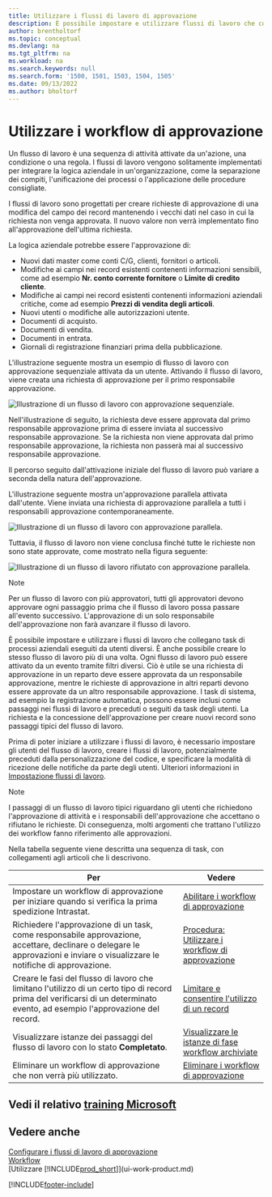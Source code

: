 ```yaml
---
title: Utilizzare i flussi di lavoro di approvazione
description: È possibile impostare e utilizzare flussi di lavoro che collegano le attività dei processi aziendali come la pubblicazione automatica o la richiesta e la concessione dell'approvazione per nuovi record.
author: brentholtorf
ms.topic: conceptual
ms.devlang: na
ms.tgt_pltfrm: na
ms.workload: na
ms.search.keywords: null
ms.search.form: '1500, 1501, 1503, 1504, 1505'
ms.date: 09/13/2022
ms.author: bholtorf
---
```

# Utilizzare i workflow di approvazione

Un flusso di lavoro è una sequenza di attività attivate da un'azione, una condizione o una regola. I flussi di lavoro vengono solitamente implementati per integrare la logica aziendale in un'organizzazione, come la separazione dei compiti, l'unificazione dei processi o l'applicazione delle procedure consigliate.

I flussi di lavoro sono progettati per creare richieste di approvazione di una modifica del campo dei record mantenendo i vecchi dati nel caso in cui la richiesta non venga approvata. Il nuovo valore non verrà implementato fino all'approvazione dell'ultima richiesta.

La logica aziendale potrebbe essere l'approvazione di:

- Nuovi dati master come conti C/G, clienti, fornitori o articoli.
- Modifiche ai campi nei record esistenti contenenti informazioni sensibili, come ad esempio **Nr. conto corrente fornitore** o **Limite di credito cliente**.
- Modifiche ai campi nei record esistenti contenenti informazioni aziendali critiche, come ad esempio **Prezzi di vendita degli articoli**.
- Nuovi utenti o modifiche alle autorizzazioni utente.
- Documenti di acquisto.
- Documenti di vendita.
- Documenti in entrata.
- Giornali di registrazione finanziari prima della pubblicazione.

L'illustrazione seguente mostra un esempio di flusso di lavoro con approvazione sequenziale attivata da un utente. Attivando il flusso di lavoro, viene creata una richiesta di approvazione per il primo responsabile approvazione.  

![Illustrazione di un flusso di lavoro con approvazione sequenziale.](media/Workflows/approval-flow.png)

Nell'illustrazione di seguito, la richiesta deve essere approvata dal primo responsabile approvazione prima di essere inviata al successivo responsabile approvazione. Se la richiesta non viene approvata dal primo responsabile approvazione, la richiesta non passerà mai al successivo responsabile approvazione.

Il percorso seguito dall'attivazione iniziale del flusso di lavoro può variare a seconda della natura dell'approvazione.  

L'illustrazione seguente mostra un'approvazione parallela attivata dall'utente. Viene inviata una richiesta di approvazione parallela a tutti i responsabili approvazione contemporaneamente.  

![Illustrazione di un flusso di lavoro con approvazione parallela.](media/Workflows/approval-flow-2.png)

Tuttavia, il flusso di lavoro non viene conclusa finché tutte le richieste non sono state approvate, come mostrato nella figura seguente:  

![Illustrazione di un flusso di lavoro rifiutato con approvazione parallela.](media/Workflows/approval-flow-3.png)

> [!NOTE]  
> Per un flusso di lavoro con più approvatori, tutti gli approvatori devono approvare ogni passaggio prima che il flusso di lavoro possa passare all'evento successivo. L'approvazione di un solo responsabile dell'approvazione non farà avanzare il flusso di lavoro.

È possibile impostare e utilizzare i flussi di lavoro che collegano task di processi aziendali eseguiti da utenti diversi. È anche possibile creare lo stesso flusso di lavoro più di una volta. Ogni flusso di lavoro può essere attivato da un evento tramite filtri diversi. Ciò è utile se una richiesta di approvazione in un reparto deve essere approvata da un responsabile approvazione, mentre le richieste di approvazione in altri reparti devono essere approvate da un altro responsabile approvazione. I task di sistema, ad esempio la registrazione automatica, possono essere inclusi come passaggi nei flussi di lavoro e preceduti o seguiti da task degli utenti. La richiesta e la concessione dell'approvazione per creare nuovi record sono passaggi tipici del flusso di lavoro.  

Prima di poter iniziare a utilizzare i flussi di lavoro, è necessario impostare gli utenti del flusso di lavoro, creare i flussi di lavoro, potenzialmente preceduti dalla personalizzazione del codice, e specificare la modalità di ricezione delle notifiche da parte degli utenti. Ulteriori informazioni in [Impostazione flussi di lavoro](across-set-up-workflows.md).

> [!NOTE]  
> I passaggi di un flusso di lavoro tipici riguardano gli utenti che richiedono l'approvazione di attività e i responsabili dell'approvazione che accettano o rifiutano le richieste. Di conseguenza, molti argomenti che trattano l'utilizzo dei workflow fanno riferimento alle approvazioni.  

 Nella tabella seguente viene descritta una sequenza di task, con collegamenti agli articoli che li descrivono.  

| **Per** | **Vedere** |
|--|--|
| Impostare un workflow di approvazione per iniziare quando si verifica la prima spedizione Intrastat. | [Abilitare i workflow di approvazione](across-how-to-enable-workflows.md) |
| Richiedere l'approvazione di un task, come responsabile approvazione, accettare, declinare o delegare le approvazioni e inviare o visualizzare le notifiche di approvazione. | [Procedura: Utilizzare i workflow di approvazione](across-how-use-approval-workflows.md) |
| Creare le fasi del flusso di lavoro che limitano l'utilizzo di un certo tipo di record prima del verificarsi di un determinato evento, ad esempio l'approvazione del record. | [Limitare e consentire l'utilizzo di un record](across-how-to-restrict-and-allow-usage-of-a-record.md) |
| Visualizzare istanze dei passaggi del flusso di lavoro con lo stato **Completato**. | [Visualizzare le istanze di fase workflow archiviate](across-how-to-view-archived-workflow-step-instances.md) |
| Eliminare un workflow di approvazione che non verrà più utilizzato. | [Eliminare i workflow di approvazione](across-how-to-delete-workflows.md) |

## Vedi il relativo [training Microsoft](/training/modules/create-workflows/)

## Vedere anche

[Configurare i flussi di lavoro di approvazione](across-set-up-workflows.md)  
[Workflow](across-workflow.md)  
[Utilizzare [!INCLUDE[prod_short](includes/prod_short.md)]](ui-work-product.md)  

[!INCLUDE[footer-include](includes/footer-banner.md)]
